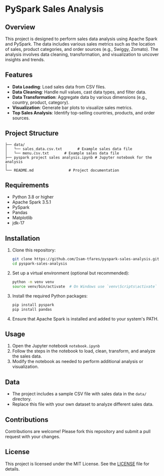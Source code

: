 # PySpark Sales Analysis

## Overview
This project is designed to perform sales data analysis using Apache Spark and PySpark. The data includes various sales metrics such as the location of sales, product categories, and order sources (e.g., Swiggy, Zomato). The analysis involves data cleaning, transformation, and visualization to uncover insights and trends.

## Features
- **Data Loading**: Load sales data from CSV files.
- **Data Cleaning**: Handle null values, cast data types, and filter data.
- **Data Transformation**: Aggregate data by various dimensions (e.g., country, product, category).
- **Visualization**: Generate bar plots to visualize sales metrics.
- **Top Sales Analysis**: Identify top-selling countries, products, and order sources.

## Project Structure
```
├── data/
│   └── sales_data.csv.txt       # Example sales data file
│   └── menu.csv.txt       # Example sales data file
├── pyspark project sales analysis.ipynb # Jupyter notebook for the analysis
│  
└── README.md                # Project documentation
```

## Requirements
- Python 3.8 or higher
- Apache Spark 3.5.1
- PySpark
- Pandas
- Matplotlib
- jdk-17

## Installation
1. Clone this repository:
   ```bash
   git clone https://github.com/Isam-tfares/pyspark-sales-analysis.git
   cd pyspark-sales-analysis
   ```

2. Set up a virtual environment (optional but recommended):
   ```bash
   python -m venv venv
   source venv/bin/activate  # On Windows use `venv\Scripts\activate`
   ```

3. Install the required Python packages:
   ```bash
   pip install pyspark
   pip install pandas
   ```

4. Ensure that Apache Spark is installed and added to your system's PATH.

## Usage
1. Open the Jupyter notebook `notebook.ipynb` 
2. Follow the steps in the notebook to load, clean, transform, and analyze the sales data.
3. Modify the notebook as needed to perform additional analysis or visualization.

## Data
- The project includes a sample CSV file with sales data in the `data/` directory.
- Replace this file with your own dataset to analyze different sales data.

## Contributions
Contributions are welcome! Please fork this repository and submit a pull request with your changes.

## License
This project is licensed under the MIT License. See the [LICENSE](LICENSE) file for details.
